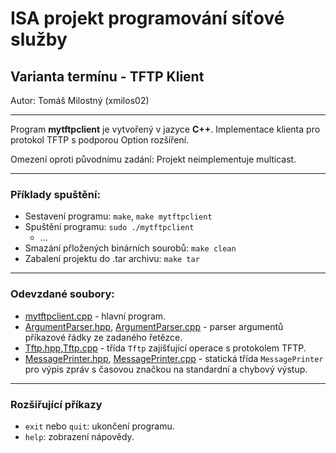 # ISA projekt programování síťové služby
## Varianta termínu - TFTP Klient

Autor: Tomáš Milostný (xmilos02)

---

Program **mytftpclient** je vytvořený v jazyce **C++**.
Implementace klienta pro protokol TFTP s podporou Option rozšíření.

Omezení oproti původnímu zadání: Projekt neimplementuje multicast.

---

### Příklady spuštění:

- Sestavení programu: ``make``, ``make mytftpclient``
- Spuštění programu: ``sudo ./mytftpclient``
    - ...
- Smazání přložených binárních sourobů: ``make clean``
- Zabalení projektu do .tar archivu: ``make tar``

---

### Odevzdané soubory:

* [mytftpclient.cpp](mytftpclient.cpp) - hlavní program.
* [ArgumentParser.hpp](ArgumentParser.hpp), [ArgumentParser.cpp](ArgumentParser.cpp) - parser argumentů příkazové řádky ze zadaného řetězce.
* [Tftp.hpp](Tftp.hpp),[Tftp.cpp](Tftp.cpp) - třída ``Tftp`` zajišťující operace s protokolem TFTP.
* [MessagePrinter.hpp](MessagePrinter.hpp), [MessagePrinter.cpp](MessagePrinter.cpp) - statická třída ``MessagePrinter`` pro výpis zpráv s časovou značkou na standardní a chybový výstup.

---

### Rozšiřující příkazy

* ``exit`` nebo ``quit``: ukončení programu.
* ``help``: zobrazení nápovědy.
